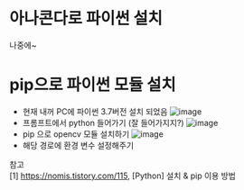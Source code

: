 # 아나콘다로 파이썬 설치
나중에~  

# pip으로 파이썬 모듈 설치
- 현재 내꺼 PC에 파이썬 3.7버전 설치 되었음
![image](https://user-images.githubusercontent.com/56099627/71706649-96659d00-2e29-11ea-818d-368618d7ed36.png)  
- 프롬프트에서 python 들어가기 (잘 들어가지지?)
![image](https://user-images.githubusercontent.com/56099627/71706701-f1978f80-2e29-11ea-90f4-13c6a9c4c171.png) 
- pip 으로 opencv 모듈 설치하기 
![image](https://user-images.githubusercontent.com/56099627/71706815-46d3a100-2e2a-11ea-90cf-9c01bd3930ef.png)  
- 해당 경로에 환경 변수 설정해주기



참고  
[1] https://nomis.tistory.com/115,  [Python] 설치 & pip 이용 방법  
